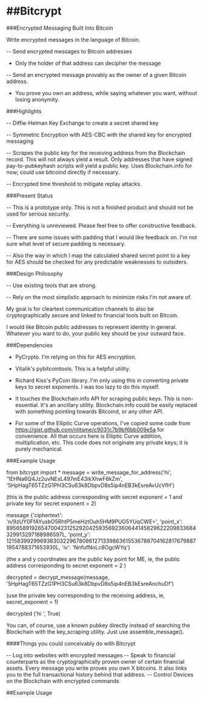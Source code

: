 ##Bitcrypt
========

###Encrypted Messaging Built Into Bitcoin

Write encrypted messages in the language of Bitcoin.

-- Send encrypted messages to Bitcoin addresses
  - Only the holder of that address can decipher the message

-- Send an encrypted message provably as the owner of a given Bitcoin address.
  - You prove you own an address, while saying whatever you want, without losing anonymity.

###Highlights

-- Diffie-Helman Key Exchange to create a secret shared key

-- Symmetric Encryption with AES-CBC with the shared key for encrypted messaging

-- Scrapes the public key for the receiving address from the Blockchain record.
  This will not always yield a result.  Only addresses that have signed pay-to-pubkeyhash scripts will yield a public key.  Uses Blockchain.info for now; could use bitcoind directly if necessary.

-- Encrypted time threshold to mitigate replay attacks.  


###Present Status

-- This is a prototype only.  This is not a finished product and should not be
used for serious security.  

-- Everything is unreviewed.  Please feel free to offer constructive feedback.

-- There are some issues with padding that I would like feedback on.  I'm not sure what level of secure padding is necessary.

-- Also the way in which I map the calculated shared secret point to a key for AES should be checked for any predictable weaknesses to outsiders.

###Design Philosophy

-- Use existing tools that are strong.  

-- Rely on the most simplistic approach to minimize risks I'm not aware of.




My goal is for cleartext communication channels to also be cryptographically secure and linked to financial tools built on Bitcoin.

I would like Bitcoin public addresses to represent identity in general.  Whatever you want to do, your public key
should be your outward face.  

###Dependencies

- PyCrypto.  I'm relying on this for AES encryption.

- Vitalik's pybitcointools.  This is a helpful utility.

- Richard Kiss's PyCoin library.  I'm only using this in converting private keys to secret exponents.  I was too lazy to do this myself.

- It touches the Blockchain.info API for scraping public keys.  This is non-essential.  It's an ancillary utility.  Blockchain.info could be easily replaced with something pointing towards Bitcoind, or any other API.

- For some of the Elliptic Curve operations, I've copied some code from https://gist.github.com/nlitsme/c9031c7b9bf6bb009e5a for convenience.  All that occurs here is Elliptic Curve addition, multiplication, etc.  This code does not originate any private keys; it is purely mechanical.  

###Example Usage

from bitcrypt import *
message = write_message_for_address('hi', '1EHNa6Q4Jz2uvNExL497mE43ikXhwF6kZm', '5HpHagT65TZzG1PH3CSu63k8DbpvD8s5ip4nEB3kEsreAvUcVfH')

(this is the public address corresponding with secret exponent = 1 and private key for secret exponent = 2)

message
{'ciphertext': 'n/9zUY0FfAYusbO5RhtP5meHztOuh5HM9PUG5YUqCWE=', 'point_x': 89565891926547004231252920425935692360644145829622209833684329913297188986597L, 'point_y': 12158399299693830322967808612713398636155367887041628176798871954788371653930L, 'iv': 'NnfufNoLc8OgcWYq'}

(the x and y coordinates are the public key point for ME, ie, the public address corresponding to secret exponent = 2 )

decrypted = decrypt_message(message, '5HpHagT65TZzG1PH3CSu63k8DbpvD8s5ip4nEB3kEsreAnchuDf')

(use the private key corresponding to the receiving address, ie, secret_exponent = 1)

decrypted
('hi              ', True)


You can, of course, use a known pubkey directly instead of searching the Blockchain with the key_scraping utility.  Just use assemble_message().

####Things you could conceivably do with Bitcrypt

-- Log into websites with encrypted messages
-- Speak to financial counterparts as the cryptographically proven owner of certain financial assets.  Every message you write proves you own X bitcoins.  It also links you to
the full transactional history behind that address.
-- Control Devices on the Blockchain with encrypted commands

##Example Usage

